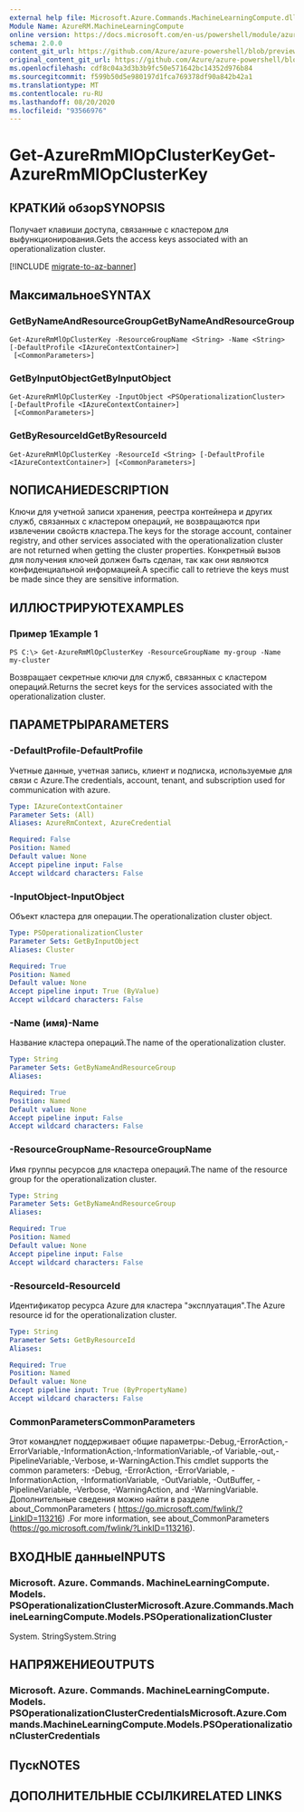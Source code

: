 ```yaml
---
external help file: Microsoft.Azure.Commands.MachineLearningCompute.dll-Help.xml
Module Name: AzureRM.MachineLearningCompute
online version: https://docs.microsoft.com/en-us/powershell/module/azurerm.machinelearningcompute/get-azurermmlopclusterkey
schema: 2.0.0
content_git_url: https://github.com/Azure/azure-powershell/blob/preview/src/ResourceManager/MachineLearningCompute/Commands.MachineLearningCompute/help/Get-AzureRmMlOpClusterKey.md
original_content_git_url: https://github.com/Azure/azure-powershell/blob/preview/src/ResourceManager/MachineLearningCompute/Commands.MachineLearningCompute/help/Get-AzureRmMlOpClusterKey.md
ms.openlocfilehash: cdf8c04a3d3b3b9fc50e571642bc14352d976b84
ms.sourcegitcommit: f599b50d5e980197d1fca769378df90a842b42a1
ms.translationtype: MT
ms.contentlocale: ru-RU
ms.lasthandoff: 08/20/2020
ms.locfileid: "93566976"
---
```

# <span data-ttu-id="c831c-101">Get-AzureRmMlOpClusterKey</span><span class="sxs-lookup"><span data-stu-id="c831c-101">Get-AzureRmMlOpClusterKey</span></span>

## <span data-ttu-id="c831c-102">КРАТКИй обзор</span><span class="sxs-lookup"><span data-stu-id="c831c-102">SYNOPSIS</span></span>
<span data-ttu-id="c831c-103">Получает клавиши доступа, связанные с кластером для выфункционирования.</span><span class="sxs-lookup"><span data-stu-id="c831c-103">Gets the access keys associated with an operationalization cluster.</span></span>

[!INCLUDE [migrate-to-az-banner](../../includes/migrate-to-az-banner.md)]

## <span data-ttu-id="c831c-104">Максимальное</span><span class="sxs-lookup"><span data-stu-id="c831c-104">SYNTAX</span></span>

### <span data-ttu-id="c831c-105">GetByNameAndResourceGroup</span><span class="sxs-lookup"><span data-stu-id="c831c-105">GetByNameAndResourceGroup</span></span>
```
Get-AzureRmMlOpClusterKey -ResourceGroupName <String> -Name <String> [-DefaultProfile <IAzureContextContainer>]
 [<CommonParameters>]
```

### <span data-ttu-id="c831c-106">GetByInputObject</span><span class="sxs-lookup"><span data-stu-id="c831c-106">GetByInputObject</span></span>
```
Get-AzureRmMlOpClusterKey -InputObject <PSOperationalizationCluster> [-DefaultProfile <IAzureContextContainer>]
 [<CommonParameters>]
```

### <span data-ttu-id="c831c-107">GetByResourceId</span><span class="sxs-lookup"><span data-stu-id="c831c-107">GetByResourceId</span></span>
```
Get-AzureRmMlOpClusterKey -ResourceId <String> [-DefaultProfile <IAzureContextContainer>] [<CommonParameters>]
```

## <span data-ttu-id="c831c-108">NОПИСАНИЕ</span><span class="sxs-lookup"><span data-stu-id="c831c-108">DESCRIPTION</span></span>
<span data-ttu-id="c831c-109">Ключи для учетной записи хранения, реестра контейнера и других служб, связанных с кластером операций, не возвращаются при извлечении свойств кластера.</span><span class="sxs-lookup"><span data-stu-id="c831c-109">The keys for the storage account, container registry, and other services associated with the operationalization cluster are not returned when getting the cluster properties.</span></span> <span data-ttu-id="c831c-110">Конкретный вызов для получения ключей должен быть сделан, так как они являются конфиденциальной информацией.</span><span class="sxs-lookup"><span data-stu-id="c831c-110">A specific call to retrieve the keys must be made since they are sensitive information.</span></span>

## <span data-ttu-id="c831c-111">ИЛЛЮСТРИРУЮТ</span><span class="sxs-lookup"><span data-stu-id="c831c-111">EXAMPLES</span></span>

### <span data-ttu-id="c831c-112">Пример 1</span><span class="sxs-lookup"><span data-stu-id="c831c-112">Example 1</span></span>
```
PS C:\> Get-AzureRmMlOpClusterKey -ResourceGroupName my-group -Name my-cluster
```

<span data-ttu-id="c831c-113">Возвращает секретные ключи для служб, связанных с кластером операций.</span><span class="sxs-lookup"><span data-stu-id="c831c-113">Returns the secret keys for the services associated with the operationalization cluster.</span></span>

## <span data-ttu-id="c831c-114">ПАРАМЕТРЫ</span><span class="sxs-lookup"><span data-stu-id="c831c-114">PARAMETERS</span></span>

### <span data-ttu-id="c831c-115">-DefaultProfile</span><span class="sxs-lookup"><span data-stu-id="c831c-115">-DefaultProfile</span></span>
<span data-ttu-id="c831c-116">Учетные данные, учетная запись, клиент и подписка, используемые для связи с Azure.</span><span class="sxs-lookup"><span data-stu-id="c831c-116">The credentials, account, tenant, and subscription used for communication with azure.</span></span>

```yaml
Type: IAzureContextContainer
Parameter Sets: (All)
Aliases: AzureRmContext, AzureCredential

Required: False
Position: Named
Default value: None
Accept pipeline input: False
Accept wildcard characters: False
```

### <span data-ttu-id="c831c-117">-InputObject</span><span class="sxs-lookup"><span data-stu-id="c831c-117">-InputObject</span></span>
<span data-ttu-id="c831c-118">Объект кластера для операции.</span><span class="sxs-lookup"><span data-stu-id="c831c-118">The operationalization cluster object.</span></span>

```yaml
Type: PSOperationalizationCluster
Parameter Sets: GetByInputObject
Aliases: Cluster

Required: True
Position: Named
Default value: None
Accept pipeline input: True (ByValue)
Accept wildcard characters: False
```

### <span data-ttu-id="c831c-119">-Name (имя)</span><span class="sxs-lookup"><span data-stu-id="c831c-119">-Name</span></span>
<span data-ttu-id="c831c-120">Название кластера операций.</span><span class="sxs-lookup"><span data-stu-id="c831c-120">The name of the operationalization cluster.</span></span>

```yaml
Type: String
Parameter Sets: GetByNameAndResourceGroup
Aliases: 

Required: True
Position: Named
Default value: None
Accept pipeline input: False
Accept wildcard characters: False
```

### <span data-ttu-id="c831c-121">-ResourceGroupName</span><span class="sxs-lookup"><span data-stu-id="c831c-121">-ResourceGroupName</span></span>
<span data-ttu-id="c831c-122">Имя группы ресурсов для кластера операций.</span><span class="sxs-lookup"><span data-stu-id="c831c-122">The name of the resource group for the operationalization cluster.</span></span>

```yaml
Type: String
Parameter Sets: GetByNameAndResourceGroup
Aliases: 

Required: True
Position: Named
Default value: None
Accept pipeline input: False
Accept wildcard characters: False
```

### <span data-ttu-id="c831c-123">-ResourceId</span><span class="sxs-lookup"><span data-stu-id="c831c-123">-ResourceId</span></span>
<span data-ttu-id="c831c-124">Идентификатор ресурса Azure для кластера "эксплуатация".</span><span class="sxs-lookup"><span data-stu-id="c831c-124">The Azure resource id for the operationalization cluster.</span></span>

```yaml
Type: String
Parameter Sets: GetByResourceId
Aliases: 

Required: True
Position: Named
Default value: None
Accept pipeline input: True (ByPropertyName)
Accept wildcard characters: False
```

### <span data-ttu-id="c831c-125">CommonParameters</span><span class="sxs-lookup"><span data-stu-id="c831c-125">CommonParameters</span></span>
<span data-ttu-id="c831c-126">Этот командлет поддерживает общие параметры:-Debug,-ErrorAction,-ErrorVariable,-InformationAction,-InformationVariable,-of Variable,-out,-PipelineVariable,-Verbose, и-WarningAction.</span><span class="sxs-lookup"><span data-stu-id="c831c-126">This cmdlet supports the common parameters: -Debug, -ErrorAction, -ErrorVariable, -InformationAction, -InformationVariable, -OutVariable, -OutBuffer, -PipelineVariable, -Verbose, -WarningAction, and -WarningVariable.</span></span> <span data-ttu-id="c831c-127">Дополнительные сведения можно найти в разделе about_CommonParameters ( https://go.microsoft.com/fwlink/?LinkID=113216) .</span><span class="sxs-lookup"><span data-stu-id="c831c-127">For more information, see about_CommonParameters (https://go.microsoft.com/fwlink/?LinkID=113216).</span></span>

## <span data-ttu-id="c831c-128">ВХОДНЫЕ данные</span><span class="sxs-lookup"><span data-stu-id="c831c-128">INPUTS</span></span>

### <span data-ttu-id="c831c-129">Microsoft. Azure. Commands. MachineLearningCompute. Models. PSOperationalizationCluster</span><span class="sxs-lookup"><span data-stu-id="c831c-129">Microsoft.Azure.Commands.MachineLearningCompute.Models.PSOperationalizationCluster</span></span>
<span data-ttu-id="c831c-130">System. String</span><span class="sxs-lookup"><span data-stu-id="c831c-130">System.String</span></span>

## <span data-ttu-id="c831c-131">НАПРЯЖЕНИЕ</span><span class="sxs-lookup"><span data-stu-id="c831c-131">OUTPUTS</span></span>

### <span data-ttu-id="c831c-132">Microsoft. Azure. Commands. MachineLearningCompute. Models. PSOperationalizationClusterCredentials</span><span class="sxs-lookup"><span data-stu-id="c831c-132">Microsoft.Azure.Commands.MachineLearningCompute.Models.PSOperationalizationClusterCredentials</span></span>

## <span data-ttu-id="c831c-133">Пуск</span><span class="sxs-lookup"><span data-stu-id="c831c-133">NOTES</span></span>

## <span data-ttu-id="c831c-134">ДОПОЛНИТЕЛЬНЫЕ ССЫЛКИ</span><span class="sxs-lookup"><span data-stu-id="c831c-134">RELATED LINKS</span></span>

